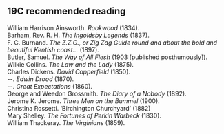 ## 19C recommended reading

William Harrison Ainsworth. _Rookwood_ (1834).  
Barham, Rev. R. H. _The Ingoldsby Legends_ (1837).  
F. C. Burnand. _The Z.Z.G., or Zig Zag Guide round and about the bold and beautiful Kentish coast…_ (1897).  
Butler, Samuel. _The Way of All Flesh_ (1903 [published posthumously]).   
Wilkie Collins. _The Law and the Lady_ (1875).  
Charles Dickens. _David Copperfield_ (1850).  
--. _Edwin Drood_ (1870).  
--. _Great Expectations_ (1860).  
George and Weedon Grossmith. _The Diary of a Nobody_ (1892).  
Jerome K. Jerome. _Three Men on the Bummel_ (1900).  
Christina Rossetti. ‘Birchington Churchyard’ (1882)  
Mary Shelley. _The Fortunes of Perkin Warbeck_ (1830).  
William Thackeray. _The Virginians_ (1859).  
